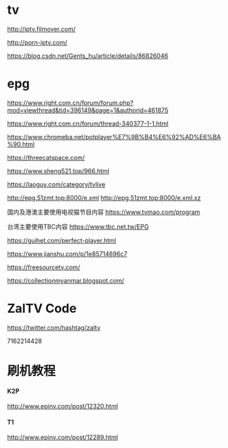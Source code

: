 # tv

http://iptv.filmover.com/

http://porn-iptv.com/

https://blog.csdn.net/Gents_hu/article/details/86826046

# epg
https://www.right.com.cn/forum/forum.php?mod=viewthread&tid=396149&page=1&authorid=461875

https://www.right.com.cn/forum/thread-340377-1-1.html

https://www.chromeba.net/potplayer%E7%9B%B4%E6%92%AD%E6%BA%90.html

https://threecatspace.com/

https://www.sheng521.top/966.html

https://laoguy.com/category/tvlive


http://epg.51zmt.top:8000/e.xml
http://epg.51zmt.top:8000/e.xml.xz

国内及港澳主要使用电视猫节目内容
https://www.tvmao.com/program

台湾主要使用TBC内容
https://www.tbc.net.tw/EPG


https://guihet.com/perfect-player.html


https://www.jianshu.com/p/1e85714696c7

https://freesourcetv.com/

https://collectionmyanmar.blogspot.com/

# ZalTV Code
https://twitter.com/hashtag/zaltv

7162214428


# 刷机教程
#### K2P
http://www.epinv.com/post/12320.html
#### T1
http://www.epinv.com/post/12289.html